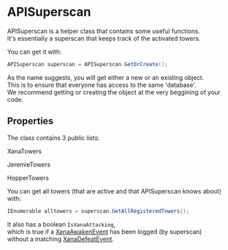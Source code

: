 # APISuperscan

APISuperscan is a helper class that contains some useful functions.  
 It's essentially a superscan that keeps track of the activated towers.  


You can get it with:

```csharp
APISuperscan superscan = APISuperscan.GetOrCreate();
```

As the name suggests, you will get either a new or an existing object.  
 This is to ensure that everyone has access to the same 'database'.  
 We recommend getting or creating the object at the very beggining of your code.

## Properties

The class contains 3 public lists:

XanaTowers

JeremieTowers

HopperTowers

You can get all towers \(that are active and that APISuperscan knows about\) with:

```csharp
IEnumerable alltowers = superscan.GetAllRegisteredTowers();
```

It also has a boolean `IsXanaAttacking`,   
 which is true if a [XanaAwakenEvent](events/annexevents/xanaawakenevent.md) has been logged \(by superscan\)  
 without a matching [XanaDefeatEvent](events/annexevents/xanadefeatevent.md).



